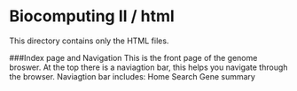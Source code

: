 Biocomputing II / html
======================

This directory contains only the HTML files.

###Index page and Navigation
This is the front page of the genome broswer. At the top there is a naviagtion bar, this helps you navigate through the browser.
Naviagtion bar includes:
Home
Search
Gene summary

